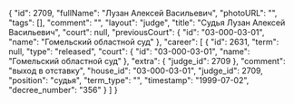 {
    "id": 2709,
    "fullName": "Лузан Алексей Васильевич",
    "photoURL": "",
    "tags": [],
    "comment": "",
    "layout": "judge",
    "title": "Судья Лузан Алексей Васильевич",
    "court": null,
    "previousCourt": {
        "id": "03-000-03-01",
        "name": "Гомельский областной суд"
    },
    "career": [
        {
            "id": 2631,
            "term": null,
            "type": "released",
            "court": {
                "id": "03-000-03-01",
                "name": "Гомельский областной суд"
            },
            "extra": {
                "judge_id": 2709
            },
            "comment": "выход в отставку",
            "house_id": "03-000-03-01",
            "judge_id": 2709,
            "position": "судья",
            "term_type": "",
            "timestamp": "1999-07-02",
            "decree_number": "356"
        }
    ]
}